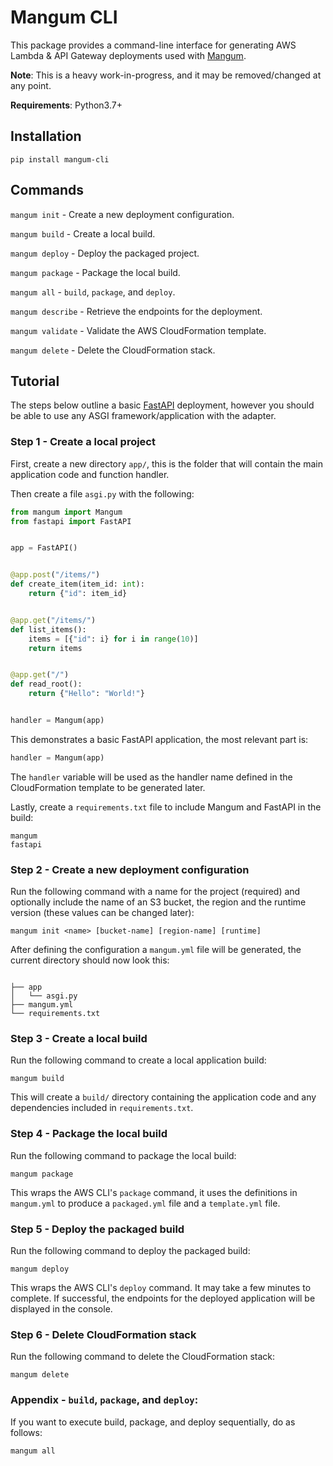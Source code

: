# Mangum CLI

This package provides a command-line interface for generating AWS Lambda & API Gateway deployments used with [Mangum](https://github.com/erm/mangum).

**Note**: This is a heavy work-in-progress, and it may be removed/changed at any point.

**Requirements**: Python3.7+

## Installation

```shell
pip install mangum-cli
```

## Commands

`mangum init` - Create a new deployment configuration.

`mangum build` - Create a local build.

`mangum deploy` - Deploy the packaged project.

`mangum package` -  Package the local build.

`mangum all` - `build`, `package`, and `deploy`.

`mangum describe` -  Retrieve the endpoints for the deployment.

`mangum validate` - Validate the AWS CloudFormation template.

`mangum delete` - Delete the CloudFormation stack.

## Tutorial

The steps below outline a basic [FastAPI](https://fastapi.tiangolo.com/) deployment, however you should be able to use any ASGI framework/application with the adapter.

### Step 1 - Create a local project

First, create a new directory `app/`, this is the folder that will contain the main application code and function handler.

Then create a file `asgi.py` with the following:

```python
from mangum import Mangum
from fastapi import FastAPI


app = FastAPI()


@app.post("/items/")
def create_item(item_id: int):
    return {"id": item_id}


@app.get("/items/")
def list_items():
    items = [{"id": i} for i in range(10)]
    return items


@app.get("/")
def read_root():
    return {"Hello": "World!"}


handler = Mangum(app)

```

This demonstrates a basic FastAPI application, the most relevant part is:

```python
handler = Mangum(app)
```

The `handler` variable will be used as the handler name defined in the CloudFormation template to be generated later.

Lastly, create a `requirements.txt` file to include Mangum and FastAPI in the build:

```
mangum
fastapi
```


### Step 2 - Create a new deployment configuration
    
Run the following command with a name for the project (required) and optionally include the name of an S3 bucket, the region and the runtime version (these values can be changed later):

```shell
mangum init <name> [bucket-name] [region-name] [runtime]
```

After defining the configuration a `mangum.yml` file will be generated, the current directory should now look this:

```shell

├── app
│   └── asgi.py
├── mangum.yml
└── requirements.txt
```

### Step 3 - Create a local build

Run the following command to create a local application build:

```shell
mangum build
```

This will create a `build/` directory containing the application code and any dependencies included in `requirements.txt`.

### Step 4 - Package the local build

Run the following command to package the local build:

```shell
mangum package
```

This wraps the AWS CLI's `package` command, it uses the definitions in `mangum.yml` to produce a `packaged.yml` file and a `template.yml` file.

### Step 5 - Deploy the packaged build

Run the following command to deploy the packaged build:

```shell
mangum deploy
```

This wraps the AWS CLI's `deploy` command. It may take a few minutes to complete. If successful, the endpoints for the deployed application will be displayed in the console.

### Step 6 - Delete CloudFormation stack

Run the following command to delete the CloudFormation stack:

```shell
mangum delete
```

### Appendix - `build`, `package`, and `deploy`:

If you want to execute build, package, and deploy sequentially, do as follows:

```shell
mangum all
```
